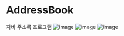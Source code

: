 # AddressBook
자바 주소록 프로그램
![image](https://user-images.githubusercontent.com/62979643/109867020-5e661e00-7ca9-11eb-91bf-355fe4c2bdc8.png)
![image](https://user-images.githubusercontent.com/62979643/109867066-6e7dfd80-7ca9-11eb-9e04-d3201af8099b.png)
![image](https://user-images.githubusercontent.com/62979643/109867092-7342b180-7ca9-11eb-9039-0421d7f591ea.png)
